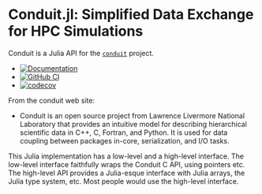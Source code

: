 # Conduit.jl: Simplified Data Exchange for HPC Simulations

Conduit is a Julia API for the
[`conduit`](https://github.com/LLNL/conduit) project.

* [![Documentation](https://img.shields.io/badge/Docs-Dev-blue.svg)](https://eschnett.github.io/Conduit.jl/dev/)
* [![GitHub
  CI](https://github.com/eschnett/Conduit.jl/workflows/CI/badge.svg)](https://github.com/eschnett/Conduit.jl/actions)
* [![codecov](https://codecov.io/gh/eschnett/Conduit.jl/graph/badge.svg?token=VGMG5U8M41)](https://codecov.io/gh/eschnett/Conduit.jl)

From the conduit web site:
- Conduit is an open source project from Lawrence Livermore National
  Laboratory that provides an intuitive model for describing
  hierarchical scientific data in C++, C, Fortran, and Python. It is
  used for data coupling between packages in-core, serialization, and
  I/O tasks.

This Julia implementation has a low-level and a high-level interface.
The low-level interface faithfully wraps the Conduit C API, using
pointers etc. The high-level API provides a Julia-esque interface with
Julia arrays, the Julia type system, etc. Most people would use the
high-level interface.
